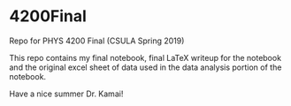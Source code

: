 # 4200Final
Repo for PHYS 4200 Final (CSULA Spring 2019)

This repo contains my final notebook, final LaTeX writeup for the notebook and the original excel sheet of data used in the data analysis portion of the notebook.

Have a nice summer Dr. Kamai!
